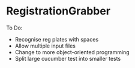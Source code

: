 # RegistrationGrabber

To Do:

- Recognise reg plates with spaces
- Allow multiple input files
- Change to more object-oriented programming
- Split large cucumber test into smaller tests
